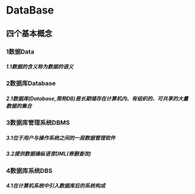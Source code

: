 # DataBase
## 四个基本概念
### 1数据Data
##### 1.1数据的含义称为数据的语义
### 2数据库Database
##### 2.1数据库(Database,简称DB)是长期储存在计算机内、有组织的、可共享的大量数据的集合
### 3数据库管理系统DBMS
##### 3.1位于用户与操作系统之间的一层数据管理软件
##### 3.2提供数据操纵语言DML(修删查改)
### 4数据库系统DBS
##### 4.1在计算机系统中引入数据库后的系统构成

